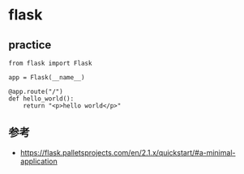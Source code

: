 # flask

## practice

```
from flask import Flask

app = Flask(__name__)

@app.route("/")
def hello_world():
    return "<p>hello world</p>"
```

## 参考
- https://flask.palletsprojects.com/en/2.1.x/quickstart/#a-minimal-application